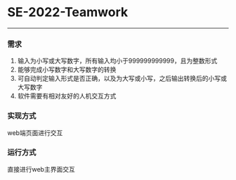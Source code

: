 # SE-2022-Teamwork

---------------------------

### 需求

1. 输入为小写或大写数字，所有输入均小于999999999999，且为整数形式
2. 能够完成小写数字和大写数字的转换
3. 可自动判定输入形式是否正确，以及为大写或小写，之后输出转换后的小写或大写数字
4. 软件需要有相对友好的人机交互方式

### 实现方式
web端页面进行交互

### 运行方式
直接进行web主界面交互
